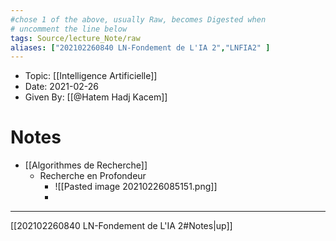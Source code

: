 ```yaml
---
#chose 1 of the above, usually Raw, becomes Digested when
# uncomment the line below
tags: Source/lecture_Note/raw
aliases: ["202102260840 LN-Fondement de L'IA 2","LNFIA2" ] 
---
```

<!--topic should reference the big themes of a certain lecture, not necessarily the Title of the Course -->
* Topic: [[Intelligence Artificielle]]
* Date: 2021-02-26
* Given By: [[@Hatem Hadj Kacem]]


# Notes 
* [[Algorithmes de Recherche]]
	* Recherche en Profondeur
		* ![[Pasted image 20210226085151.png]]
		* 

---
[[202102260840 LN-Fondement de L'IA 2#Notes|up]]